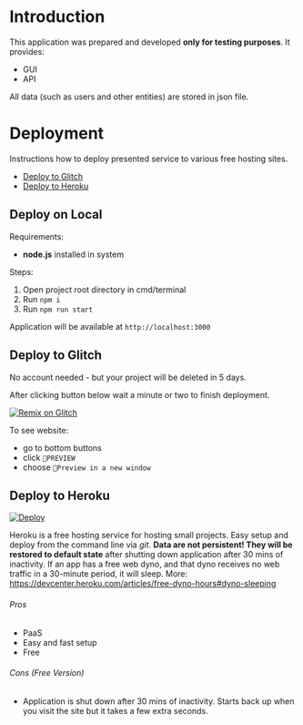 # Introduction

This application was prepared and developed **only for testing purposes**. It provides:
- GUI
- API

All data (such as users and other entities) are stored in json file.

# Deployment

Instructions how to deploy presented service to various free hosting sites. 

* [Deploy to Glitch](#deploy-to-glitch)
* [Deploy to Heroku](#deploy-to-heroku)

## Deploy on **Local**

Requirements:
- **node.js** installed in system

Steps:
1. Open project root directory in cmd/terminal
1. Run `npm i`
1. Run `npm run start`

Application will be available at `http://localhost:3000`

## Deploy to **Glitch**
No account needed - but your project will be deleted in 5 days.

After clicking button below wait a minute or two to finish deployment.

[![Remix on Glitch](https://cdn.glitch.me/2703baf2-b643-4da7-ab91-7ee2a2d00b5b%2Fremix-button-v2.svg)](https://glitch.com/edit/#!/import/github/pbaranski/rest-api-demo)

To see website: 

* go to bottom buttons
* click `🔎PREVIEW`
* choose `👯Preview in a new window` 

## Deploy to **Heroku**
<a href="https://heroku.com/deploy?template=https://github.com/pbaranski/rest-api-demo/tree/main">
    <img src="https://www.herokucdn.com/deploy/button.svg" alt="Deploy">
</a>

Heroku is a free hosting service for hosting small projects. Easy setup and deploy from the command line via _git_.
**Data are not persistent! They will be restored to default state** after shutting down application after 30 mins of inactivity.
If an app has a free web dyno, and that dyno receives no web traffic in a 30-minute period, it will sleep.
More: https://devcenter.heroku.com/articles/free-dyno-hours#dyno-sleeping


###### Pros

* PaaS
* Easy and fast setup
* Free

###### Cons (Free Version)

* Application is shut down after 30 mins of inactivity.
  Starts back up when you visit the site but it takes a few extra seconds.


